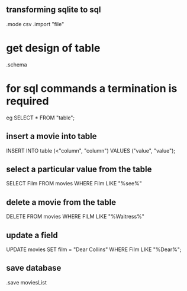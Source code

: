 ## transforming sqlite to sql
.mode csv
.import "file"
# get design of table 
.schema

# for sql commands a termination is required
eg SELECT * FROM "table";

## insert a movie into table
INSERT INTO table (<"column", "column") VALUES ("value", "value");

## select a particular value from the table
SELECT Film FROM movies WHERE Film LIKE "%see%"

## delete a movie from the table 
DELETE FROM movies WHERE FILM LIKE "%Waitress%"

## update a field
UPDATE movies SET film = "Dear Collins" WHERE Film LIKE "%Dear%";

## save database 
.save moviesList 